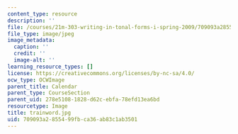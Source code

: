 ```yaml
---
content_type: resource
description: ''
file: /courses/21m-303-writing-in-tonal-forms-i-spring-2009/709093a2855499fbca36ab83c1ab3501_trainword.jpg
file_type: image/jpeg
image_metadata:
  caption: ''
  credit: ''
  image-alt: ''
learning_resource_types: []
license: https://creativecommons.org/licenses/by-nc-sa/4.0/
ocw_type: OCWImage
parent_title: Calendar
parent_type: CourseSection
parent_uid: 278e5108-1828-d62c-ebfa-78efd13ea6bd
resourcetype: Image
title: trainword.jpg
uid: 709093a2-8554-99fb-ca36-ab83c1ab3501
---
```

